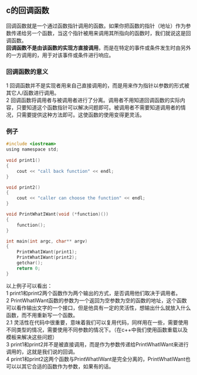 ## c的回调函数
回调函数就是一个通过函数指针调用的函数。如果你把函数的指针（地址）作为参数传递给另一个函数，当这个指针被用来调用其所指向的函数时，我们就说这是回调函数。    
**回调函数不是由该函数的实现方直接调用**，而是在特定的事件或条件发生时由另外的一方调用的，用于对该事件或条件进行响应。   
### 回调函数的意义
1 回调函数并不是实现者用来自己直接调用的，而是用来作为指针以参数的形式被其它人/函数进行调用。  
2 回调函数将调用者与被调用者进行了分离。调用者不用知道回调函数的实际内容，只要知道这个函数指针可以解决问题即可。被调用者不需要知道调用者的情况，只需要提供这种方法即可。这使函数的使用变得更灵活。   
### 例子
```c
#include <iostream>  
using namespace std;  
  
void print1()  
{  
	cout << "call back function" << endl;  
}   

void print2()  
{  
	cout << "caller can choose the function" << endl;  
}  

void PrintWhatIWant(void (*function)())  
{  
	function();  
}  

int main(int argc, char** argv)  
{  
	PrintWhatIWant(print1);  
	PrintWhatIWant(print2); 
	getchar();  
	return 0;  
}   
```  
以上例子可以看出：  
1 print1和print2两个函数作为两个输出的方式，是否调用他们取决于调用者。   
2 PrintWhatIWant函数的参数为一个返回为空参数为空的函数的地址，这个函数可以看作输出文字的一个接口，但是他具有一定的灵活性，想输出什么就放入什么函数，而不用重新写一个函数。   
2.1 灵活性在代码中很重要，意味着我们可以复用代码，同样用在一些，需要使用不同类型的情况，需要使用不同参数的情况下。（在c++中我们使用函数重载以及模板来解决这些问题）    
3 print1和print2并不是被直接调用，而是作为参数传递给PrintWhatIWant来进行调用的，这就是我们说的回调。   
4 print1和print2这两个函数与PrintWhatIWant是完全分离的，PrintWhatIWant也可以以其它合适的函数作为参数，如果有的话。   